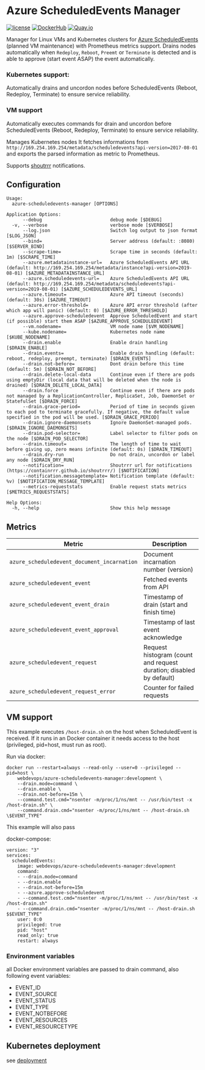 # Azure ScheduledEvents Manager

[![license](https://img.shields.io/github/license/webdevops/azure-scheduledevents-manager.svg)](https://github.com/webdevops/azure-scheduledevents-manager/blob/master/LICENSE)
[![DockerHub](https://img.shields.io/badge/DockerHub-webdevops%2Fazure--scheduledevents--manager-blue)](https://hub.docker.com/r/webdevops/azure-scheduledevents-manager/)
[![Quay.io](https://img.shields.io/badge/Quay.io-webdevops%2Fazure--scheduledevents--manager-blue)](https://quay.io/repository/webdevops/azure-scheduledevents-manager)

Manager for Linux VMs and Kubernetes clusters for [Azure ScheduledEvents](https://docs.microsoft.com/en-us/azure/virtual-machines/linux/scheduled-events) (planned VM maintenance) with Prometheus metrics support.
Drains nodes automatically when `Redeploy`, `Reboot`, `Preemt` or `Terminate` is detected and is able to approve (start event ASAP) the event automatically.

### Kubernetes support:

Automatically drains and uncordon nodes before ScheduledEvents (Reboot, Redeploy, Terminate) to ensure service reliability.

### VM support

Automatically executes commands for drain and uncordon before ScheduledEvents (Reboot, Redeploy, Terminate) to ensure service reliability.




Manages Kubernetes nodes 
It fetches informations from `http://169.254.169.254/metadata/scheduledevents?api-version=2017-08-01`
and exports the parsed information as metric to Prometheus.

Supports [shoutrrr](https://containrrr.github.io/shoutrrr/) notifications.

## Configuration

```
Usage:
  azure-scheduledevents-manager [OPTIONS]

Application Options:
      --debug                         debug mode [$DEBUG]
  -v, --verbose                       verbose mode [$VERBOSE]
      --log.json                      Switch log output to json format [$LOG_JSON]
      --bind=                         Server address (default: :8080) [$SERVER_BIND]
      --scrape-time=                  Scrape time in seconds (default: 1m) [$SCRAPE_TIME]
      --azure.metadatainstance-url=   Azure ScheduledEvents API URL (default: http://169.254.169.254/metadata/instance?api-version=2019-08-01) [$AZURE_METADATAINSTANCE_URL]
      --azure.scheduledevents-url=    Azure ScheduledEvents API URL (default: http://169.254.169.254/metadata/scheduledevents?api-version=2019-08-01) [$AZURE_SCHEDULEDEVENTS_URL]
      --azure.timeout=                Azure API timeout (seconds) (default: 30s) [$AZURE_TIMEOUT]
      --azure.error-threshold=        Azure API error threshold (after which app will panic) (default: 0) [$AZURE_ERROR_THRESHOLD]
      --azure.approve-scheduledevent  Approve ScheduledEvent and start (if possible) start them ASAP [$AZURE_APPROVE_SCHEDULEDEVENT]
      --vm.nodename=                  VM node name [$VM_NODENAME]
      --kube.nodename=                Kubernetes node name [$KUBE_NODENAME]
      --drain.enable                  Enable drain handling [$DRAIN_ENABLE]
      --drain.events=                 Enable drain handling (default: reboot, redeploy, preempt, terminate) [$DRAIN_EVENTS]
      --drain.not-before=             Dont drain before this time (default: 5m) [$DRAIN_NOT_BEFORE]
      --drain.delete-local-data       Continue even if there are pods using emptyDir (local data that will be deleted when the node is drained) [$DRAIN_DELETE_LOCAL_DATA]
      --drain.force                   Continue even if there are pods not managed by a ReplicationController, ReplicaSet, Job, DaemonSet or StatefulSet [$DRAIN_FORCE]
      --drain.grace-period=           Period of time in seconds given to each pod to terminate gracefully. If negative, the default value specified in the pod will be used. [$DRAIN_GRACE_PERIOD]
      --drain.ignore-daemonsets       Ignore DaemonSet-managed pods. [$DRAIN_IGNORE_DAEMONSETS]
      --drain.pod-selector=           Label selector to filter pods on the node [$DRAIN_POD_SELECTOR]
      --drain.timeout=                The length of time to wait before giving up, zero means infinite (default: 0s) [$DRAIN_TIMEOUT]
      --drain.dry-run                 Do not drain, uncordon or label any node [$DRAIN_DRY_RUN]
      --notification=                 Shoutrrr url for notifications (https://containrrr.github.io/shoutrrr/) [$NOTIFICATION]
      --notification.messagetemplate= Notification template (default: %v) [$NOTIFICATION_MESSAGE_TEMPLATE]
      --metrics-requeststats          Enable request stats metrics [$METRICS_REQUESTSTATS]

Help Options:
  -h, --help                          Show this help message

```

## Metrics

| Metric                                      | Description                                                                           |
|---------------------------------------------|---------------------------------------------------------------------------------------|
| `azure_scheduledevent_document_incarnation` | Document incarnation number (version)                                                 |
| `azure_scheduledevent_event`                | Fetched events from API                                                               |
| `azure_scheduledevent_event_drain`          | Timestamp of drain (start and finish time)                                            |
| `azure_scheduledevent_event_approval`       | Timestamp of last event acknowledge                                                   |
| `azure_scheduledevent_request`              | Request histogram (count and request duration; disabled by default)                   |
| `azure_scheduledevent_request_error`        | Counter for failed requests                                                           |

## VM support

This example executes `/host-drain.sh` on the host when ScheduledEvent is received.
If it runs in an Docker container it needs access to the host (privileged, pid=host, must run as root).

Run via docker:
```
docker run --restart=always --read-only --user=0 --privileged --pid=host \
    webdevops/azure-scheduledevents-manager:development \
    --drain.mode=command \
    --drain.enable \
    --drain.not-before=15m \
    --command.test.cmd="nsenter -m/proc/1/ns/mnt -- /usr/bin/test -x /host-drain.sh" \
    --command.drain.cmd="nsenter -m/proc/1/ns/mnt -- /host-drain.sh \$EVENT_TYPE"
```

This example will also pass

docker-compose:
```
version: "3"
services:
  scheduledEvents:
    image: webdevops/azure-scheduledevents-manager:development
    command:
    - --drain.mode=command
    - --drain.enable
    - --drain.not-before=15m
    - --azure.approve-scheduledevent
    - --command.test.cmd="nsenter -m/proc/1/ns/mnt -- /usr/bin/test -x /host-drain.sh"
    - --command.drain.cmd="nsenter -m/proc/1/ns/mnt -- /host-drain.sh $$EVENT_TYPE"
    user: 0:0
    privileged: true
    pid: "host"
    read_only: true
    restart: always
```

### Environment variables

all Docker environment variables are passed to drain command, also following event variables:

- EVENT_ID
- EVENT_SOURCE
- EVENT_STATUS
- EVENT_TYPE
- EVENT_NOTBEFORE
- EVENT_RESOURCES
- EVENT_RESOURCETYPE

## Kubernetes deployment

see [deployment](/deployment)
